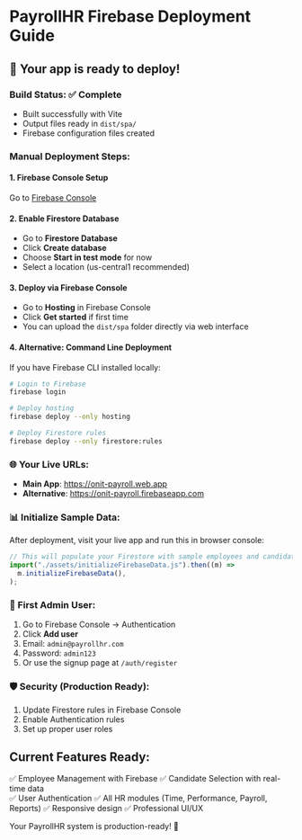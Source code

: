 # PayrollHR Firebase Deployment Guide

## 🚀 Your app is ready to deploy!

### Build Status: ✅ Complete

- Built successfully with Vite
- Output files ready in `dist/spa/`
- Firebase configuration files created

### Manual Deployment Steps:

#### 1. **Firebase Console Setup**

Go to [Firebase Console](https://console.firebase.google.com/project/onit-payroll)

#### 2. **Enable Firestore Database**

- Go to **Firestore Database**
- Click **Create database**
- Choose **Start in test mode** for now
- Select a location (us-central1 recommended)

#### 3. **Deploy via Firebase Console**

- Go to **Hosting** in Firebase Console
- Click **Get started** if first time
- You can upload the `dist/spa` folder directly via web interface

#### 4. **Alternative: Command Line Deployment**

If you have Firebase CLI installed locally:

```bash
# Login to Firebase
firebase login

# Deploy hosting
firebase deploy --only hosting

# Deploy Firestore rules
firebase deploy --only firestore:rules
```

### 🌐 Your Live URLs:

- **Main App**: https://onit-payroll.web.app
- **Alternative**: https://onit-payroll.firebaseapp.com

### 📊 Initialize Sample Data:

After deployment, visit your live app and run this in browser console:

```javascript
// This will populate your Firestore with sample employees and candidates
import("./assets/initializeFirebaseData.js").then((m) =>
  m.initializeFirebaseData(),
);
```

### 🔐 First Admin User:

1. Go to Firebase Console → Authentication
2. Click **Add user**
3. Email: `admin@payrollhr.com`
4. Password: `admin123`
5. Or use the signup page at `/auth/register`

### 🛡️ Security (Production Ready):

1. Update Firestore rules in Firebase Console
2. Enable Authentication rules
3. Set up proper user roles

## Current Features Ready:

✅ Employee Management with Firebase
✅ Candidate Selection with real-time data  
✅ User Authentication
✅ All HR modules (Time, Performance, Payroll, Reports)
✅ Responsive design
✅ Professional UI/UX

Your PayrollHR system is production-ready! 🎉
